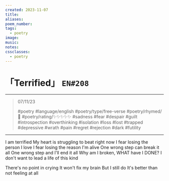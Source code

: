 ```yaml
---
created: 2023-11-07
title:
aliases:
poem_number:
tags:
  - poetry
image:
music:
notes:
cssclasses:
  - poetry
---
```

# 「Terrified」 `EN#208`

---

> 07/11/23
> 
> #poetry 
> #language/english 
> #poetry/type/free-verse 
> #poetry/rhymed/🔴 
> #poetry/rating/✨✨✨✨✨ 
> #sadness #fear #despair #guilt #introspection #overthinking #isolation #loss #lost #trapped #depressive #wrath #pain #regret #rejection #dark #futility 

---

I am terrified
My heart is struggling to beat right now
I fear losing the person I love
I fear losing the reason I'm alive
One wrong step can break it all
One wrong step and I'll end it all
Why am I broken, WHAT have I DONE?
I don't want to lead a life of this kind



There's no point in crying
It won't fix my brain
But I still do
It's better than not feeling at all